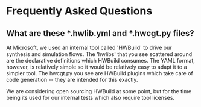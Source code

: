 # Frequently Asked Questions

## What are these *.hwlib.yml and *.hwcgt.py files?

At Microsoft, we used an internal tool called 'HWBuild' to drive our
synthesis and simulation flows. The 'hwlibs' that you see scattered around
are the declarative definitions which HWBuild consumes. The YAML format,
however, is relatively simple so it would be relatively easy to adapt it to a
simpler tool. The hwcgt.py you see are HWBuild plugins which take care of
code generation -- they are intended for this exactly.

We are considering open sourcing HWBuild at some point, but for the time
being its used for our internal tests which also require tool licenses.
